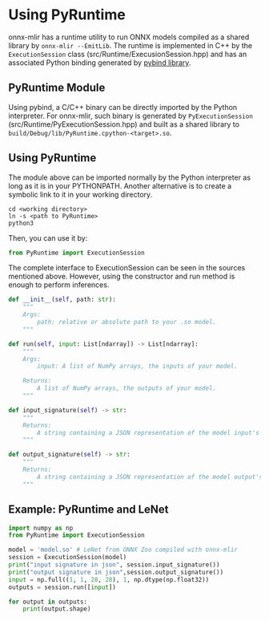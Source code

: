 <!--- SPDX-License-Identifier: Apache-2.0 -->

# Using PyRuntime

onnx-mlir has a runtime utility to run ONNX models compiled as a shared library
by `onnx-mlir --EmitLib`. The runtime is implemented in C++ by the `ExecutionSession` class
(src/Runtime/ExecusionSession.hpp) and has an associated Python binding generated by
[pybind library](https://github.com/pybind/pybind11).

## PyRuntime Module

Using pybind, a C/C++ binary can be directly imported by the Python interpreter. For onnx-mlir,
such binary is generated by `PyExecutionSession` (src/Runtime/PyExecutionSession.hpp) and built
as a shared library to `build/Debug/lib/PyRuntime.cpython-<target>.so`.

## Using PyRuntime

The module above can be imported normally by the Python interpreter as long as it is in your
PYTHONPATH. Another alternative is to create a symbolic link to it in your working directory.

```shell
cd <working directory>
ln -s <path to PyRuntime>
python3
```

Then, you can use it by:

```python
from PyRuntime import ExecutionSession
```

The complete interface to ExecutionSession can be seen in the sources mentioned above. However,
using the constructor and run method is enough to perform inferences.

```python
def __init__(self, path: str):
    """
    Args:
        path: relative or absolute path to your .so model.
    """

def run(self, input: List[ndarray]) -> List[ndarray]:
    """
    Args:
        input: A list of NumPy arrays, the inputs of your model.

    Returns:
        A list of NumPy arrays, the outputs of your model.
    """

def input_signature(self) -> str:
    """
    Returns:
        A string containing a JSON representation of the model input's signature.
    """

def output_signature(self) -> str:
    """
    Returns:
        A string containing a JSON representation of the model output's signature.
    """

```

  ## Example: PyRuntime and LeNet

```python
import numpy as np
from PyRuntime import ExecutionSession

model = 'model.so' # LeNet from ONNX Zoo compiled with onnx-mlir
session = ExecutionSession(model)
print("input signature in json", session.input_signature())
print("output signature in json",session.output_signature())
input = np.full((1, 1, 28, 28), 1, np.dtype(np.float32))
outputs = session.run([input])

for output in outputs:
    print(output.shape)
```
